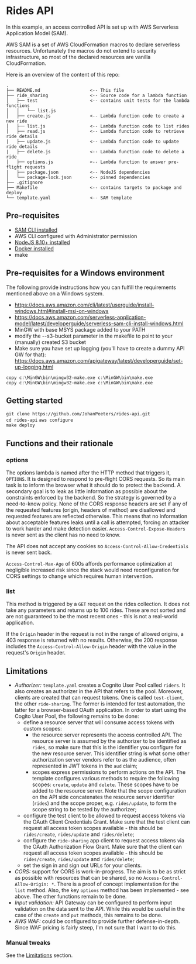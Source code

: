 # Rides API

In this example, an access controlled API is set up with AWS Serverless Application Model (SAM).

AWS SAM is a set of AWS CloudFormation macros to declare serverless resources. Unfortunately the macros do not extend to security infrastructure, so most of the declared resources are vanilla CloudFormation.

Here is an overview of the content of this repo:

```
.
├── README.md                   <-- This file
├── ride_sharing                <-- Source code for a lambda function
│   ├── test                    <-- contains unit tests for the lambda functions
│   │   └── list.js
│   ├── create.js               <-- Lambda function code to create a new ride
│   ├── list.js                 <-- Lambda function code to list rides
|   ├── read.js                 <-- Lambda function code to retrieve ride details
|   ├── update.js               <-- Lambda function code to update ride details
|   ├── delete.js               <-- Lambda function code to delete a ride
│   ├── options.js              <-- Lambda function to answer pre-flight requests
│   ├── package.json            <-- NodeJS dependencies
│   └── package-lock.json       <-- pinned dependencies
├── .gitignore
├── Makefile                    <-- contains targets to package and deploy
└── template.yaml               <-- SAM template
```

## Pre-requisites

* [SAM CLI installed](https://docs.aws.amazon.com/serverless-application-model/latest/developerguide/serverless-sam-cli-install.html)
* AWS CLI configured with Administrator permission
* [NodeJS 8.10+ installed](https://nodejs.org/en/download/)
* [Docker installed](https://www.docker.com/community-edition)
* make

## Pre-requisites for a Windows environment
The following provide instructions how you can fulfill the requirements mentioned above on a Windows system.
* https://docs.aws.amazon.com/cli/latest/userguide/install-windows.html#install-msi-on-windows 
* https://docs.aws.amazon.com/serverless-application-model/latest/developerguide/serverless-sam-cli-install-windows.html
* MinGW with base MSYS package added to your PATH
* modify the --s3-bucket parameter in the makefile to point to your (manually) created S3 bucket
* Make sure you have set up logging (you'll have to create a dummy API GW for that): https://docs.aws.amazon.com/apigateway/latest/developerguide/set-up-logging.html 

`copy c:\MinGW\bin\mingw32-make.exe c:\MinGW\bin\make.exe`  
`copy c:\MinGW\bin\mingw32-make.exe c:\MinGW\bin\make.exe`  

## Getting started
`git clone https://github.com/JohanPeeters/rides-api.git`  
`cd rides-api`
`aws configure`  
`make deploy`

## Functions and their rationale

### options

The options lambda is named after the HTTP method that triggers it, `OPTIONS`. It is designed to respond to pre-flight CORS requests. So its main task is to inform the browser what it should do to protect the backend. A secondary goal is to leak as little information as possible about the constraints enforced by the backend. So the strategy is governed by a need-to-know policy. None of the CORS response headers are set if any of the requested features (origin, headers of method) are disallowed and requested features are reflected otherwise. This means that no information about acceptable features leaks until a call is attempted, forcing an attacker to work harder and make detection easier. `Access-Control-Expose-Headers` is never sent as the client has no need to know.

The API does not accept any cookies so `Access-Control-Allow-Credentials` is never sent back.

`Access-Control-Max-Age` of 600s affords performance optimization at negligible increased risk since the stack would need reconfiguration for CORS settings to change which requires human intervention.

### list

This method is triggered by a `GET` request on the rides collection. It does not take any parameters and returns up to 100 rides. These are not sorted and are not guaranteed to be the most recent ones - this is not a real-world application.

If the `Origin` header in the request is not in the range of allowed origins, a 403 response is returned with no results. Otherwise, the 200 response includes the `Access-Control-Allow-Origin` header with the value in the request's `Origin` header.

## Limitations

* *Authorizer:* `template.yaml` creates a Cognito User Pool called `riders`. It also creates an authorizer in the API that refers to the pool. Moreover, clients are created that can request tokens. One is called `test-client`, the other `ride-sharing`. The former is intended for test automation, the latter for a browser-based OAuth application. In order to start using the Cogito User Pool, the following remains to be done:
  * define a resource server that will consume access tokens with custom scopes:
    * the resource server represents the access controlled API. The resource server is assumed by the authorizer to be identified as `rides`, so make sure that this is the identifier you configure for the new resource server. This identifier string is what some other authorization server vendors refer to as the audience, often represented in JWT tokens in the `aud` claim;
    * scopes express permissions to perform actions on the API. The template configures various methods to  require the following scopes: `create`, `update` and `delete`. These scopes have to be added to the resource server. Note that the scope configuration on the API side concatenates the resource server identifier (`rides`) and the scope proper, e.g. `rides/update`, to form the scope string to be tested by the authorizer;
  * configure the test client to be allowed to request access tokens via the OAuth Client Credentials Grant. Make sure that the test client can request all access token scopes available - this should be `rides/create`, `rides/update` and `rides/delete`;
  * configure the `ride-sharing` app client to request access tokens via the OAuth Authorization Flow Grant. Make sure that the client can request all access token scopes available - this should be `rides/create`, `rides/update` and `rides/delete`;
  * set the sign in and sign out URLs for your clients.
* *CORS:* support for CORS is work-in-progress. The aim is to be as strict as possible with resources that can be shared, so no `Access-Control-Allow-Origin: *`. There is a proof of concept implementation for the `list` method. Also, the key `options` method has been implemented - see above. The other functions remain to be done.
* *Input validation:* API Gateway can be configured to perform input validation on the data sent to the API. While this would be useful in the case of the `create` and `put` methods, this remains to be done.
* *AWS WAF:* could be configured to provide further defense-in-depth. Since WAF pricing is fairly steep, I'm not sure that I want to do this.

### Manual tweaks

See the [Limitations](#limitations) section.
